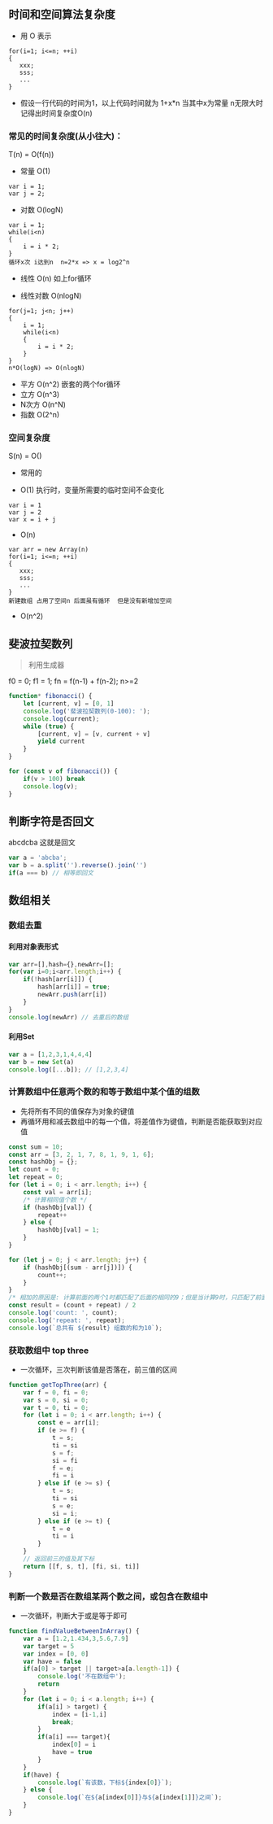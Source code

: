 ## 时间和空间算法复杂度
- 用 O 表示 

```
for(i=1; i<=n; ++i)
{
   xxx;
   sss;
   ...
}
```
- 假设一行代码的时间为1，以上代码时间就为 1+x*n 当其中x为常量 n无限大时 记得出时间复杂度O(n)
### 常见的时间复杂度(从小往大)：
T(n) = O(f(n))

- 常量 O(1)
```
var i = 1;
var j = 2;
```

- 对数 O(logN)
```
var i = 1;
while(i<n)
{
    i = i * 2;
}
循环x次 i达到n  n=2*x => x = log2^n
```

- 线性 O(n) 如上for循环

- 线性对数 O(nlogN)
```
for(j=1; j<n; j++)
{
    i = 1;
    while(i<n)
    {
        i = i * 2;
    }
}
n*O(logN) => O(nlogN)
```

- 平方 O(n^2) 嵌套的两个for循环
- 立方 O(n^3)
- N次方 O(n^N)
- 指数 O(2^n)

### 空间复杂度
S(n) = O()

- 常用的

- O(1) 执行时，变量所需要的临时空间不会变化
```
var i = 1
var j = 2
var x = i + j 
```

- O(n)
```
var arr = new Array(n)
for(i=1; i<=n; ++i)
{
   xxx;
   sss;
   ...
}
新建数组 占用了空间n 后面虽有循环  但是没有新增加空间
```

- O(n^2)

## 斐波拉契数列
> 利用生成器

f0 = 0; f1 = 1; fn = f(n-1) + f(n-2); n>=2
```js
function* fibonacci() {
    let [current, v] = [0, 1]
    console.log('斐波拉契数列(0-100): ');
    console.log(current);
    while (true) {
        [current, v] = [v, current + v]
        yield current
    }
}

for (const v of fibonacci()) {
    if(v > 100) break
    console.log(v);
}
```

## 判断字符是否回文

abcdcba 这就是回文

```js
var a = 'abcba';
var b = a.split('').reverse().join('')
if(a === b) // 相等即回文
```
## 数组相关

### 数组去重
#### 利用对象表形式
```js
var arr=[],hash={},newArr=[];
for(var i=0;i<arr.length;i++) {
    if(!hash[arr[i]]) { 
        hash[arr[i]] = true;
        newArr.push(arr[i])
    }
}
console.log(newArr) // 去重后的数组
```
#### 利用Set
```js
var a = [1,2,3,1,4,4,4]
var b = new Set(a)
console.log([...b]); // [1,2,3,4]
```

### 计算数组中任意两个数的和等于数组中某个值的组数

- 先将所有不同的值保存为对象的键值
- 再循环用和减去数组中的每一个值，将差值作为键值，判断是否能获取到对应值 

```js
const sum = 10;
const arr = [3, 2, 1, 7, 8, 1, 9, 1, 6];
const hashObj = {};
let count = 0;
let repeat = 0;
for (let i = 0; i < arr.length; i++) {
    const val = arr[i];
    /* 计算相同值个数 */
    if (hashObj[val]) {
        repeat++
    } else {
        hashObj[val] = 1;
    }
}

for (let j = 0; j < arr.length; j++) {
    if (hashObj[(sum - arr[j])]) {
        count++;
    }
}
/* 相加的原因是: 计算前面的两个1时都匹配了后面的相同的9；但是当计算9时，只匹配了前面的两个1中的其中一个 */
const result = (count + repeat) / 2
console.log('count: ', count);
console.log('repeat: ', repeat);
console.log(`总共有 ${result} 组数的和为10`);
```

### 获取数组中 top three

- 一次循环，三次判断该值是否落在，前三值的区间

```js
function getTopThree(arr) {
    var f = 0, fi = 0;
    var s = 0, si = 0;
    var t = 0, ti = 0;
    for (let i = 0; i < arr.length; i++) {
        const e = arr[i];
        if (e >= f) {
            t = s;
            ti = si
            s = f;
            si = fi
            f = e;
            fi = i
        } else if (e >= s) {
            t = s;
            ti = si
            s = e;
            si = i;
        } else if (e >= t) {
            t = e
            ti = i
        }
    }
    // 返回前三的值及其下标
    return [[f, s, t], [fi, si, ti]]
}

```

### 判断一个数是否在数组某两个数之间，或包含在数组中

- 一次循环，判断大于或是等于即可

```js
function findValueBetweenInArray() {
    var a = [1.2,1.434,3,5.6,7.9]
    var target = 5
    var index = [0, 0]
    var have = false
    if(a[0] > target || target>a[a.length-1]) {
        console.log('不在数组中');
        return 
    }
    for (let i = 0; i < a.length; i++) {
        if(a[i] > target) {
            index = [i-1,i]
            break;
        }
        if(a[i] === target){
            index[0] = i
            have = true
        }
    }
    if(have) {
        console.log(`有该数，下标${index[0]}`);
    } else {
        console.log(`在${a[index[0]]}与${a[index[1]]}之间`);
    }
}
```